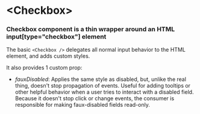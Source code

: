 # \<Checkbox\>

### Checkbox component is a thin wrapper around an HTML input[type="checkbox"] element

The basic `<Checkbox />` delegates all normal input behavior to the HTML element, and adds custom styles.

It also provides 1 custom prop:

- _fauxDisabled_: Applies the same style as disabled, but, unlike the real thing, doesn't stop propagation of events. Useful for adding tooltips or other helpful behavior when a user tries to interact with a disabled field. Because it doesn't stop click or change events, the consumer is responsible for making faux-disabled fields read-only.
